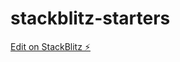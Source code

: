 # stackblitz-starters

[Edit on StackBlitz ⚡️](https://stackblitz.com/edit/stackblitz-starters-nm85xk)